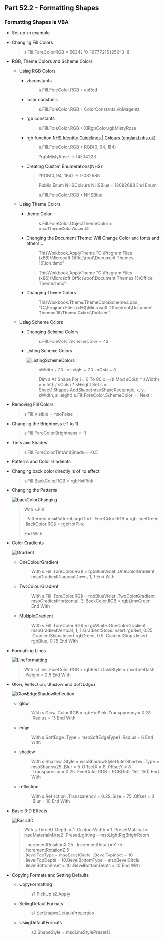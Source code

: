 ## Part 52.2 - Formatting Shapes

### Formatting Shapes in VBA

- Set up an example

- Changing Fill Colors

  > s.Fill.ForeColor.RGB = 56342	 '0-16777215 (256^3-1)

- RGB, Theme Colors and Scheme Colors

  - Using RGB Colors

    - vbconstants

      > s.Fill.ForeColor.RGB = vbRed

    - color constants

      >  s.Fill.ForeColor.RGB = ColorConstants.vbMagenta

    - rgb constants

      > s.Fill.ForeColor.RGB = XlRgbColor.rgbMistyRose

    - rgb function [NHS Identity Guidelines | Colours (england.nhs.uk)](https://www.england.nhs.uk/nhsidentity/identity-guidelines/colours/)

      > s.Fill.ForeColor.RGB = RGB(0, 94, 184)
      >
      > ?rgbMistyRose -> 14804223 
      >
      
    - Creating Custom Enumerations(NHS)
    
      > ?RGB(0, 94, 184) -> 12082688 
      >
      > Public Enum NHSColours
      >     NHSBlue = 12082688
      > End Enum
      >
      > s.Fill.ForeColor.RGB = NHSBlue
    
  - Using Theme Colors
  
    - theme Color
  
      > s.Fill.ForeColor.ObjectThemeColor = msoThemeColorAccent3
  
    - Changing the Document Theme: Will Change Color and fonts and others...
  
      > ThisWorkbook.ApplyTheme "C:\Program Files (x86)\Microsoft Office\root\Document Themes 16\Ion.thmx"
      >
      > ThisWorkbook.ApplyTheme "C:\Program Files (x86)\Microsoft Office\root\Document Themes 16\Office Theme.thmx"
  
    - Changing Theme Colors
  
      > ThisWorkbook.Theme.ThemeColorScheme.Load _
      >         "C:\Program Files (x86)\Microsoft Office\root\Document Themes 16\Theme Colors\Red.xml"
  
  - Using Scheme Colors
  
    - Changing Scheme Colors
  
      > s.Fill.ForeColor.SchemeColor = 42
  
    - Listing Scheme Colors
  
      ![ListingSchemeColors](../images/ListingSchemeColors.PNG)
  
      
  
      > sWidth = 20 : sHeight  = 20 : sCols = 8
      >
      > Dim s As Shape
      >     For i = 0 To 80
      >         x = ((i Mod sCols) * sWidth)
      >         y = Int(i / sCols) * sHeight
      >         Set s = Sheet1.Shapes.AddShape(msoShapeRectangle, x, y, sWidth, sHeight)
      >     s.Fill.ForeColor.SchemeColor = i
      > Next i
  
- Removing Fill Colors

  > s.Fill.Visible = msoFalse

- Changing the Brightness (-1 to 1)

  > s.Fill.ForeColor.Brightness = -1

- Tints and Shades

  > s.Fill.ForeColor.TintAndShade = -0.5

- Patterns and Color Gradients

- Changing back color directly is of no effect

  > s.Fill.BackColor.RGB = rgbHotPink

- Changing the Patterns

  ![backColorChanging](../images/backColorChanging.PNG)

  >  With s.Fill
  >
  > ​    .Patterned msoPatternLargeGrid
  > ​    .ForeColor.RGB = rgbLimeGreen
  > ​    .BackColor.RGB = rgbHotPink
  >
  > End With

- Color Gradients

  ![Gradient](../images/Gradient.PNG)

  - OneColourGradient

    > With s.Fill
    >         .ForeColor.RGB = rgbBlueViolet
    >         .OneColorGradient msoGradientDiagonalDown, 1, 1
    >     End With

  - TwoColourGradient

    > With s.Fill
    >         .ForeColor.RGB = rgbBlueViolet
    >         .TwoColorGradient msoGradientHorizontal, 2
    >         .BackColor.RGB = rgbLimeGreen
    >     End With

  - MultipleGradient

    > With s.Fill
    >         .ForeColor.RGB = rgbWhite
    >         .OneColorGradient msoGradientVertical, 1, 1
    >         .GradientStops.Insert rgbRed, 0.25
    >         .GradientStops.Insert rgbGreen, 0.5
    >         .GradientStops.Insert rgbBlue, 0.75
    >     End With



- Formatting Lines

  ![LineFormatting](../images/LineFormatting.PNG)

  > With s.Line
  >         .ForeColor.RGB = rgbRed
  >         .DashStyle = msoLineDash
  >         .Weight = 2.5
  >     End With

- Glow, Reflection, Shadow and Soft Edges

  ![GlowEdgeShadowReflection](../images/GlowEdgeShadowReflection.PNG)

  - glow

    > With s.Glow
    >         .Color.RGB = rgbHotPink
    >         .Transparency = 0.25
    >         .Radius = 15
    >     End With

  - edge

    > With s.SoftEdge
    >         .Type = msoSoftEdgeType1
    >         .Radius = 6
    >     End With

  - shadow

    > With s.Shadow
    >         .Style = msoShadowStyleOuterShadow
    >         .Type = msoShadow25
    >         .Blur = 5
    >         .OffsetX = 8
    >         .OffsetY = 8
    >         .Transparency = 0.25
    >         .ForeColor.RGB = RGB(150, 150, 150)
    >     End With

  - reflection

    > With s.Reflection
    >         .Transparency = 0.25
    >         .Size = 75
    >         .Offset = 3
    >         .Blur = 10
    >     End With

- Basic 3-D Effects

  ![Basic3D](../images/Basic3D.PNG)

  > With s.ThreeD
  >         .Depth = 1
  >         .ContourWidth = 1
  >         .PresetMaterial = msoMaterialMatte2
  >         .PresetLighting = msoLightRigBrightRoom
  >         
  >
  > ​    .IncrementRotationX 25
  > ​    .IncrementRotationY -5
  > ​    .IncrementRotationZ 5
  > ​    
  > ​    .BevelTopType = msoBevelCircle
  > ​    .BevelTopInset = 10
  > ​    .BevelTopDepth = 10
  > ​    .BevelBottomType = msoBevelCircle
  > ​    .BevelBottomInset = 10
  > ​    .BevelBottomDepth = 10
  > End With

- Copying Formats and Setting Defaults  

  - CopyFormatting

    > s1.PickUp
    >     s2.Apply

  - SetingDefaultFormats

    > s1.SetShapesDefaultProperties

  - UsingDefaultFormats

    > s2.ShapeStyle = msoLineStylePreset13
